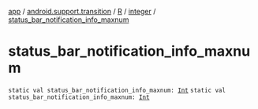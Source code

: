 [app](../../../index.md) / [android.support.transition](../../index.md) / [R](../index.md) / [integer](index.md) / [status_bar_notification_info_maxnum](./status_bar_notification_info_maxnum.md)

# status_bar_notification_info_maxnum

`static val status_bar_notification_info_maxnum: `[`Int`](https://kotlinlang.org/api/latest/jvm/stdlib/kotlin/-int/index.html)
`static val status_bar_notification_info_maxnum: `[`Int`](https://kotlinlang.org/api/latest/jvm/stdlib/kotlin/-int/index.html)